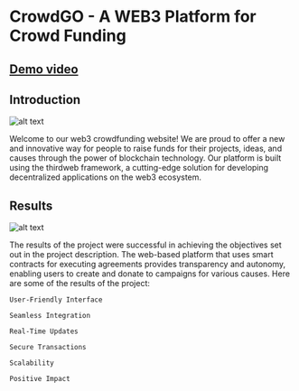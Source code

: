 # CrowdGO - A WEB3 Platform for Crowd Funding

## [Demo video](https://drive.google.com/file/d/1WrxYYFCTnwMF82w_xK9fz6cb9pYTKEIc/view?usp=sharing)

## Introduction
![alt text][logo]

[logo]: https://media0.giphy.com/media/v1.Y2lkPTc5MGI3NjExNTQ0M2I2YjM3M2M2M2Q3MjcxY2UxZmUwMzNjNmQ4NzYyNzhiOWFjNyZjdD1n/CBtGOhl19gvd5Z4jKD/giphy.gif "Logo Title Text 2"

Welcome to our web3 crowdfunding website! We are proud to offer a new and innovative way for people to raise funds for their projects, ideas, and causes through the power of blockchain technology. Our platform is built using the thirdweb framework, a cutting-edge solution for developing decentralized applications on the web3 ecosystem.

## Results
![alt text](https://media0.giphy.com/media/5Qbi5JEiCWyTYYtpd4/giphy.gif?cid=ecf05e47lnakg4bafnu983rr7q1o9m5jmr7lwr38xfvphg15&rid=giphy.gif&ct=g "Logo Title Text 1")

The results of the project were successful in achieving the objectives set out in the project description. The web-based platform that uses smart contracts for executing agreements provides transparency and autonomy, enabling users to create and donate to campaigns for various causes. Here are some of the results of the project:

`User-Friendly Interface`

`Seamless Integration`

`Real-Time Updates`

`Secure Transactions`

`Scalability`

`Positive Impact`


